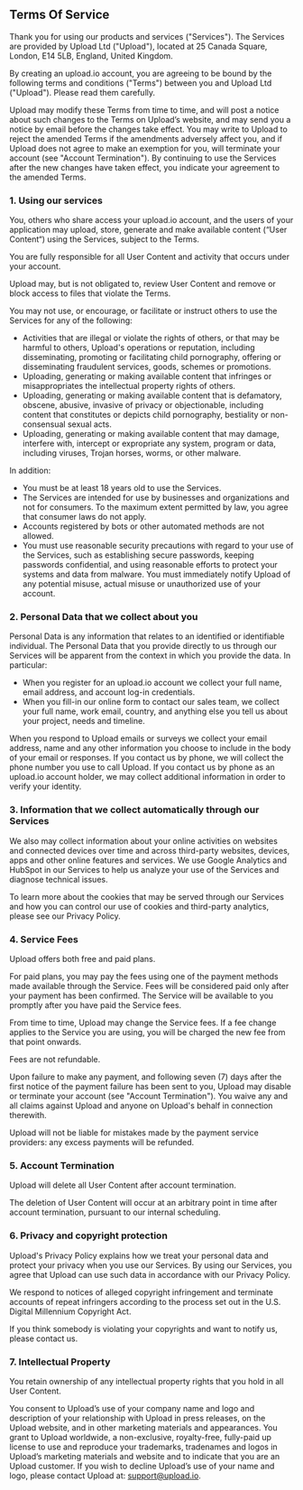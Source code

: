 Terms Of Service
----------------

Thank you for using our products and services ("Services"). The Services are provided by Upload Ltd ("Upload"), located at 25 Canada Square, London, E14 5LB, England, United Kingdom.

By creating an upload.io account, you are agreeing to be bound by the following terms and conditions ("Terms") between you and Upload Ltd ("Upload"). Please read them carefully.

Upload may modify these Terms from time to time, and will post a notice about such changes to the Terms on Upload’s website, and may send you a notice by email before the changes take effect. You may write to Upload to reject the amended Terms if the amendments adversely affect you, and if Upload does not agree to make an exemption for you, will terminate your account (see "Account Termination"). By continuing to use the Services after the new changes have taken effect, you indicate your agreement to the amended Terms.

### 1. Using our services

You, others who share access your upload.io account, and the users of your application may upload, store, generate and make available content (“User Content“) using the Services, subject to the Terms.

You are fully responsible for all User Content and activity that occurs under your account.

Upload may, but is not obligated to, review User Content and remove or block access to files that violate the Terms.

You may not use, or encourage, or facilitate or instruct others to use the Services for any of the following:

*   Activities that are illegal or violate the rights of others, or that may be harmful to others, Upload's operations or reputation, including disseminating, promoting or facilitating child pornography, offering or disseminating fraudulent services, goods, schemes or promotions.
*   Uploading, generating or making available content that infringes or misappropriates the intellectual property rights of others.
*   Uploading, generating or making available content that is defamatory, obscene, abusive, invasive of privacy or objectionable, including content that constitutes or depicts child pornography, bestiality or non-consensual sexual acts.
*   Uploading, generating or making available content that may damage, interfere with, intercept or expropriate any system, program or data, including viruses, Trojan horses, worms, or other malware.

In addition:

*   You must be at least 18 years old to use the Services.
*   The Services are intended for use by businesses and organizations and not for consumers. To the maximum extent permitted by law, you agree that consumer laws do not apply.
*   Accounts registered by bots or other automated methods are not allowed.
*   You must use reasonable security precautions with regard to your use of the Services, such as establishing secure passwords, keeping passwords confidential, and using reasonable efforts to protect your systems and data from malware. You must immediately notify Upload of any potential misuse, actual misuse or unauthorized use of your account.

### 2. Personal Data that we collect about you

Personal Data is any information that relates to an identified or identifiable individual. The Personal Data that you provide directly to us through our Services will be apparent from the context in which you provide the data. In particular:

*   When you register for an upload.io account we collect your full name, email address, and account log-in credentials.
*   When you fill-in our online form to contact our sales team, we collect your full name, work email, country, and anything else you tell us about your project, needs and timeline.

When you respond to Upload emails or surveys we collect your email address, name and any other information you choose to include in the body of your email or responses. If you contact us by phone, we will collect the phone number you use to call Upload. If you contact us by phone as an upload.io account holder, we may collect additional information in order to verify your identity.

### 3. Information that we collect automatically through our Services

We also may collect information about your online activities on websites and connected devices over time and across third-party websites, devices, apps and other online features and services. We use Google Analytics and HubSpot in our Services to help us analyze your use of the Services and diagnose technical issues.

To learn more about the cookies that may be served through our Services and how you can control our use of cookies and third-party analytics, please see our Privacy Policy.

### 4. Service Fees

Upload offers both free and paid plans.

For paid plans, you may pay the fees using one of the payment methods made available through the Service. Fees will be considered paid only after your payment has been confirmed. The Service will be available to you promptly after you have paid the Service fees.

From time to time, Upload may change the Service fees. If a fee change applies to the Service you are using, you will be charged the new fee from that point onwards.

Fees are not refundable.

Upon failure to make any payment, and following seven (7) days after the first notice of the payment failure has been sent to you, Upload may disable or terminate your account (see "Account Termination"). You waive any and all claims against Upload and anyone on Upload's behalf in connection therewith.

Upload will not be liable for mistakes made by the payment service providers: any excess payments will be refunded.

### 5. Account Termination

Upload will delete all User Content after account termination.

The deletion of User Content will occur at an arbitrary point in time after account termination, pursuant to our internal scheduling.

### 6. Privacy and copyright protection

Upload's Privacy Policy explains how we treat your personal data and protect your privacy when you use our Services. By using our Services, you agree that Upload can use such data in accordance with our Privacy Policy.

We respond to notices of alleged copyright infringement and terminate accounts of repeat infringers according to the process set out in the U.S. Digital Millennium Copyright Act.

If you think somebody is violating your copyrights and want to notify us, please contact us.

### 7. Intellectual Property

You retain ownership of any intellectual property rights that you hold in all User Content.

You consent to Upload’s use of your company name and logo and description of your relationship with Upload in press releases, on the Upload website, and in other marketing materials and appearances. You grant to Upload worldwide, a non-exclusive, royalty-free, fully-paid up license to use and reproduce your trademarks, tradenames and logos in Upload’s marketing materials and website and to indicate that you are an Upload customer. If you wish to decline Upload’s use of your name and logo, please contact Upload at: support@upload.io.